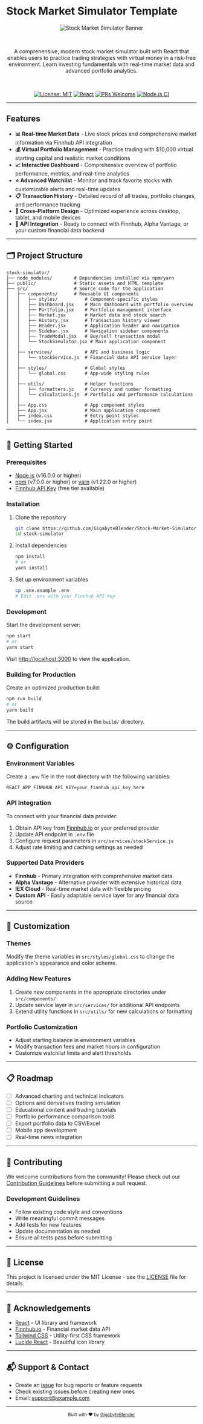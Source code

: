 # Stock Market Simulator Template

<div align="center">

![Stock Market Simulator Banner](example.png)

<br>

A comprehensive, modern stock market simulator built with React that enables users to practice trading strategies with virtual money in a risk-free environment. Learn investing fundamentals with real-time market data and advanced portfolio analytics.

<br>

[![License: MIT](https://img.shields.io/badge/copyright-License-blue)](LICENSE)
[![React](https://img.shields.io/badge/React-18.x-61DAFB?logo=react)](https://reactjs.org/)
[![PRs Welcome](https://img.shields.io/badge/PRs-welcome-brightgreen.svg)](CONTRIBUTING.md)
[![Node.js CI](https://img.shields.io/badge/build-passing-brightgreen)]()

</div>

---

## Features

- **📊 Real-time Market Data** - Live stock prices and comprehensive market information via Finnhub API integration
- **💰 Virtual Portfolio Management** - Practice trading with $10,000 virtual starting capital and realistic market conditions
- **📈 Interactive Dashboard** - Comprehensive overview of portfolio performance, metrics, and real-time analytics
- **⭐ Advanced Watchlist** - Monitor and track favorite stocks with customizable alerts and real-time updates
- **📋 Transaction History** - Detailed record of all trades, portfolio changes, and performance tracking
- **📱 Cross-Platform Design** - Optimized experience across desktop, tablet, and mobile devices
- **🔌 API Integration** - Ready to connect with Finnhub, Alpha Vantage, or your custom financial data backend

---

## 🗂️ Project Structure

```
stock-simulator/
├── node_modules/        # Dependencies installed via npm/yarn
├── public/              # Static assets and HTML template
├── src/                 # Source code for the application
│   ├── components/      # Reusable UI components
│   │   ├── styles/          # Component-specific styles
│   │   ├── Dashboard.jsx    # Main dashboard with portfolio overview
│   │   ├── Portfolio.jsx    # Portfolio management interface
│   │   ├── Market.jsx       # Market data and stock search
│   │   ├── History.jsx      # Transaction history viewer
│   │   ├── Header.jsx       # Application header and navigation
│   │   ├── Sidebar.jsx      # Navigation sidebar components
│   │   ├── TradeModal.jsx   # Buy/sell transaction modal
│   │   └── StockSimulator.jsx # Main application component
│   │
│   ├── services/            # API and business logic
│   │   └── stockService.js  # Financial data API service layer
│   │
│   ├── styles/              # Global styles
│   │   └── global.css       # App-wide styling rules
│   │
│   ├── utils/               # Helper functions
│   │   ├── formatters.js    # Currency and number formatting
│   │   └── calculations.js  # Portfolio and performance calculations
│   │
│   ├── App.css              # App component styles
│   ├── App.jsx              # Main application component
│   ├── index.css            # Entry point styles
│   └── index.jsx            # Application entry point
```

---

## 🚀 Getting Started

### Prerequisites

- [Node.js](https://nodejs.org/) (v16.0.0 or higher)
- [npm](https://www.npmjs.com/) (v7.0.0 or higher) or [yarn](https://yarnpkg.com/) (v1.22.0 or higher)
- [Finnhub API Key](https://finnhub.io/) (free tier available)

### Installation

1. Clone the repository
   ```bash
   git clone https://github.com/GigabyteBlender/Stock-Market-Simulator.git
   cd stock-simulator
   ```

2. Install dependencies
   ```bash
   npm install
   # or
   yarn install
   ```

3. Set up environment variables
   ```bash
   cp .env.example .env
   # Edit .env with your Finnhub API key
   ```

### Development

Start the development server:
```bash
npm start
# or
yarn start
```

Visit [http://localhost:3000](http://localhost:3000) to view the application.

### Building for Production

Create an optimized production build:
```bash
npm run build
# or
yarn build
```

The build artifacts will be stored in the `build/` directory.

---

## ⚙️ Configuration

### Environment Variables

Create a `.env` file in the root directory with the following variables:

```
REACT_APP_FINNHUB_API_KEY=your_finnhub_api_key_here
```

### API Integration

To connect with your financial data provider:

1. Obtain API key from [Finnhub.io](https://finnhub.io/) or your preferred provider
2. Update API endpoint in `.env` file
3. Configure request parameters in `src/services/stockService.js`
4. Adjust rate limiting and caching settings as needed

### Supported Data Providers

- **Finnhub** - Primary integration with comprehensive market data
- **Alpha Vantage** - Alternative provider with extensive historical data
- **IEX Cloud** - Real-time market data with flexible pricing
- **Custom API** - Easily adaptable service layer for any financial data source

---

## 🎨 Customization

### Themes

Modify the theme variables in `src/styles/global.css` to change the application's appearance and color scheme.

### Adding New Features

1. Create new components in the appropriate directories under `src/components/`
2. Update service layer in `src/services/` for additional API endpoints
3. Extend utility functions in `src/utils/` for new calculations or formatting

### Portfolio Customization

- Adjust starting balance in environment variables
- Modify transaction fees and market hours in configuration
- Customize watchlist limits and alert thresholds

---

## 📋 Roadmap

- [ ] Advanced charting and technical indicators
- [ ] Options and derivatives trading simulation
- [ ] Educational content and trading tutorials
- [ ] Portfolio performance comparison tools
- [ ] Export portfolio data to CSV/Excel
- [ ] Mobile app development
- [ ] Real-time news integration

---

## 🤝 Contributing

We welcome contributions from the community! Please check out our [Contribution Guidelines](CONTRIBUTING.md) before submitting a pull request.

### Development Guidelines
- Follow existing code style and conventions
- Write meaningful commit messages
- Add tests for new features
- Update documentation as needed
- Ensure all tests pass before submitting

---

## 📄 License

This project is licensed under the MIT License - see the [LICENSE](LICENSE) file for details.

---

## 🙏 Acknowledgements

- [React](https://reactjs.org/) - UI library and framework
- [Finnhub.io](https://finnhub.io/) - Financial market data API
- [Tailwind CSS](https://tailwindcss.com/) - Utility-first CSS framework
- [Lucide React](https://lucide.dev/) - Beautiful icon library

---

## 📬 Support & Contact

- Create an [issue](https://github.com/GigabyteBlender/Stock-Market-Simulator/issues) for bug reports or feature requests
- Check existing issues before creating new ones
- Email: [support@example.com](mailto:support@example.com)

---

<div align="center">
  <sub>Built with ❤️ by <a href="https://github.com/GigabyteBlender">GigabyteBlender</a></sub>
</div>